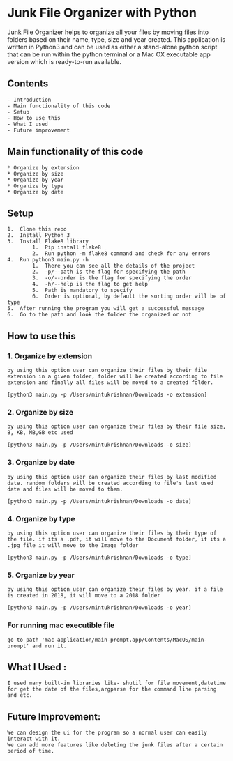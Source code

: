 # Junk File Organizer with Python


Junk File Organizer helps to organize all your files by moving files into folders based on their name, type, size and year created. This application is written in Python3 and can be used as either a stand-alone python script that can be run within the python terminal or a Mac OX executable app version which is ready-to-run available.


## Contents
    - Introduction
    - Main functionality of this code
    - Setup
    - How to use this
    - What I used
    - Future improvement


## Main functionality of this code
    * Organize by extension
    * Organize by size
    * Organize by year
    * Organize by type
    * Organize by date


## Setup

    1.	Clone this repo
    2.	Install Python 3
    3.	Install Flake8 library
            1.	Pip install flake8
            2.	Run python -m flake8 command and check for any errors
    4.	Run python3 main.py -h
            1.	There you can see all the details of the project
            2.	-p/--path is the flag for specifying the path
            3.	-o/--order is the flag for specifying the order
            4.	-h/--help is the flag to get help
            5.	Path is mandatory to specify
            6.	Order is optional, by default the sorting order will be of type
    5.	After running the program you will get a successful message 
    6.	Go to the path and look the folder the organized or not



## How to use this


### 1. Organize by extension
    by using this option user can organize their files by their file extension in a given folder, folder will be created according to file extension and finally all files will be moved to a created folder.

    [python3 main.py -p /Users/mintukrishnan/Downloads -o extension]


### 2. Organize by size
    by using this option user can organize their files by their file size, B, KB, MB,GB etc used

    [python3 main.py -p /Users/mintukrishnan/Downloads -o size]


### 3. Organize by date
    by using this option user can organize their files by last modified date. random folders will be created according to file's last used date and files will be moved to them.

    [python3 main.py -p /Users/mintukrishnan/Downloads -o date]

### 4. Organize by type
    by using this option user can organize their files by their type of the file. if its a .pdf, it will move to the Document folder, if its a .jpg file it will move to the Image folder

    [python3 main.py -p /Users/mintukrishnan/Downloads -o type]


### 5. Organize by year
    by using this option user can organize their files by year. if a file is created in 2018, it will move to a 2018 folder

    [python3 main.py -p /Users/mintukrishnan/Downloads -o year]


### For running mac executible file
    go to path 'mac application/main-prompt.app/Contents/MacOS/main-prompt' and run it. 

## What I Used :
    I used many built-in libraries like- shutil for file movement,datetime for get the date of the files,argparse for the command line parsing and etc.


## Future Improvement:
    We can design the ui for the program so a normal user can easily interact with it.
    We can add more features like deleting the junk files after a certain period of time.

